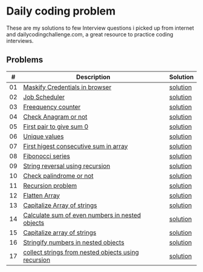 # Daily coding problem

These are my solutions to few Interview questions i picked up from internet and dailycodingchallenge.com, a great resource to practice coding interviews.

## Problems

|  # | Description               | Solution                               |
|----|---------------------------|----------------------------------------|
| 01 | [Maskify Credentials in browser](problems/01) | [solution](problems/01/solution_01.js)|
| 02 | [Job Scheduler](problems/02) | [solution](problems/02/solution_02.js)|
| 03 | [Freequency counter](problems/03) | [solution](problems/03/solution_03.js)|
| 04 | [Check Anagram or not](problems/04) | [solution](problems/04/solution_04.js)|
| 05 | [First pair to give sum 0](problems/05) | [solution](problems/05/solution_05.js)|
| 06 | [Unique values](problems/06) | [solution](problems/06/solution_06.js)|
| 07 | [First higest consecutive sum in array](problems/07) | [solution](problems/07/solution_07.js)|
| 08 | [Fibonocci series](problems/08) | [solution](problems/08/solution_08.js)|
| 09 | [String reversal using recursion](problems/09) | [solution](problems/09/solution_09.js)|
| 10 | [Check palindrome or not](problems/10) | [solution](problems/10/solution_10.js)|
| 11 | [Recursion problem](problems/11) | [solution](problems/11/solution_11.js)|
| 12 | [Flatten Array](problems/12) | [solution](problems/12/solution_12.js)|
| 13 | [Capitalize Array of strings](problems/13) | [solution](problems/13/solution_13.js)|
| 14 | [Calculate sum of even numbers in nested objects](problems/14) | [solution](problems/14/solution_14.js)|
| 15 | [Capitalize array of strings](problems/15) | [solution](problems/15/solution_15.js)|
| 16 | [Stringify numbers in nested objects](problems/16) | [solution](problems/16/solution_16.js)|
| 17 | [collect strings from nested objects using recursion](problems/17) | [solution](problems/17/solution_17.js)|
